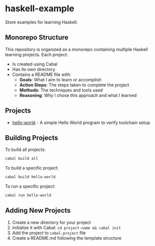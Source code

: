# haskell-example
Store examples for learning Haskell.

## Monorepo Structure

This repository is organized as a monorepo containing multiple Haskell learning projects. Each project:
- Is created using Cabal
- Has its own directory
- Contains a README file with:
  - **Goals**: What I aim to learn or accomplish
  - **Action Steps**: The steps taken to complete the project
  - **Methods**: The techniques and tools used
  - **Reasoning**: Why I chose this approach and what I learned

## Projects

- [hello-world](./hello-world/) - A simple Hello World program to verify toolchain setup

## Building Projects

To build all projects:
```bash
cabal build all
```

To build a specific project:
```bash
cabal build hello-world
```

To run a specific project:
```bash
cabal run hello-world
```

## Adding New Projects

1. Create a new directory for your project
2. Initialize it with Cabal: `cd project-name && cabal init`
3. Add the project to `cabal.project` file
4. Create a README.md following the template structure
